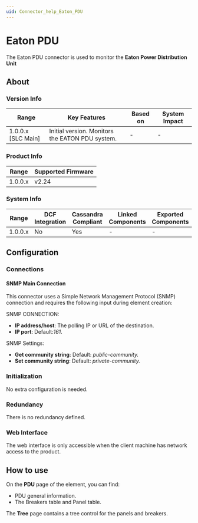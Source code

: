 ```yaml
---
uid: Connector_help_Eaton_PDU
---
```


# Eaton PDU

The Eaton PDU connector is used to monitor the **Eaton Power Distribution Unit**

## About

### Version Info

| Range                | Key Features                                    | Based on     | System Impact     |
|----------------------|-------------------------------------------------|--------------|-------------------|
| 1.0.0.x [SLC Main]   | Initial version. Monitors the EATON PDU system. | -            | -                 |

### Product Info

| Range     | Supported Firmware     |
|-----------|------------------------|
| 1.0.0.x   | v2.24                  |

### System Info

| Range     | DCF Integration     | Cassandra Compliant     | Linked Components     | Exported Components     |
|-----------|---------------------|-------------------------|-----------------------|-------------------------|
| 1.0.0.x   | No                  | Yes                     | -                     | -                       |

## Configuration

### Connections

#### SNMP Main Connection

This connector uses a Simple Network Management Protocol (SNMP) connection and requires the following input during element creation:

SNMP CONNECTION:

- **IP address/host**: The polling IP or URL of the destination.
- **IP port**: Default:*161*.

SNMP Settings:

- **Get community string**: Default: *public-community.*
- **Set community string**: Default: *private-community.*

### Initialization

No extra configuration is needed.

### Redundancy

There is no redundancy defined.

### Web Interface

The web interface is only accessible when the client machine has network access to the product.

## How to use

On the **PDU** page of the element, you can find:

- PDU general information.
- The Breakers table and Panel table.

The **Tree** page contains a tree control for the panels and breakers.

